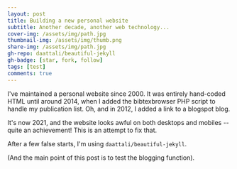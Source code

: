 ```yaml
---
layout: post
title: Building a new personal website
subtitle: Another decade, another web technology...
cover-img: /assets/img/path.jpg
thumbnail-img: /assets/img/thumb.png
share-img: /assets/img/path.jpg
gh-repo: daattali/beautiful-jekyll
gh-badge: [star, fork, follow]
tags: [test]
comments: true
---
```


I've maintained a personal website since 2000. It
was entirely hand-coded HTML until around 2014, 
when I added the bibtexbrowser PHP script to handle
my publication list. Oh, and in 2012, I added a 
link to a blogspot blog.

It's now 2021, and the website looks awful on both
desktops and mobiles -- quite an achievement!
This is an attempt to fix that.

After a few false starts, I'm using `daattali/beautiful-jekyll`.

(And the main point of this post is to test the 
blogging function).
